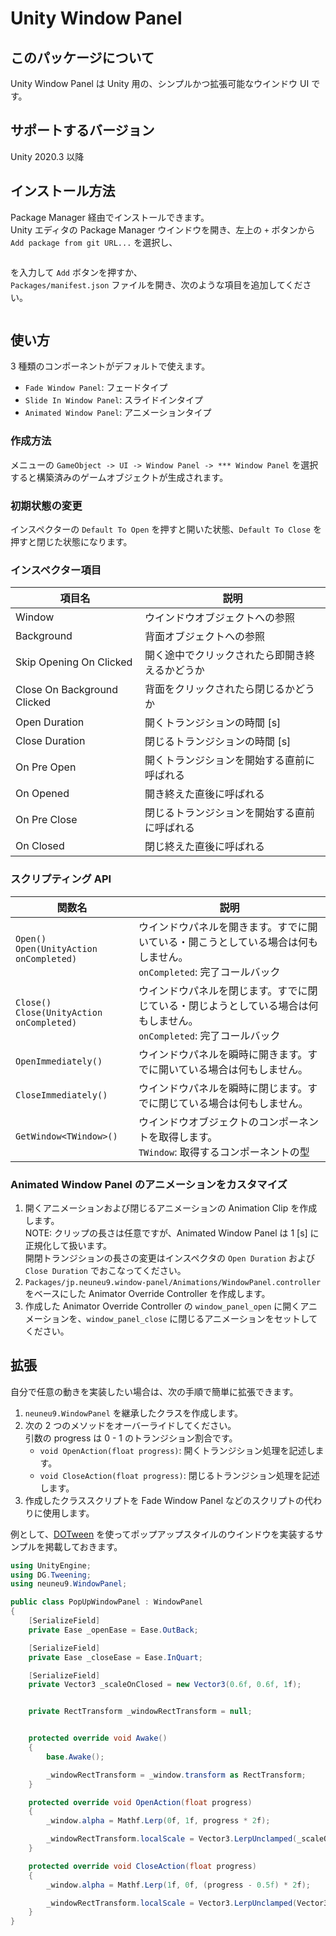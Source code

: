 # Unity Window Panel

## このパッケージについて

Unity Window Panel は Unity 用の、シンプルかつ拡張可能なウインドウ UI です。

## サポートするバージョン

Unity 2020.3 以降

## インストール方法

Package Manager 経由でインストールできます。  
Unity エディタの Package Manager ウインドウを開き、左上の `+` ボタンから `Add package from git URL...` を選択し、  

```

```

を入力して `Add` ボタンを押すか、  
`Packages/manifest.json` ファイルを開き、次のような項目を追加してください。  

```

```

## 使い方

3 種類のコンポーネントがデフォルトで使えます。  
- `Fade Window Panel`: フェードタイプ  
- `Slide In Window Panel`: スライドインタイプ  
- `Animated Window Panel`: アニメーションタイプ  

### 作成方法

メニューの `GameObject -> UI -> Window Panel -> *** Window Panel` を選択すると構築済みのゲームオブジェクトが生成されます。  

### 初期状態の変更

インスペクターの `Default To Open` を押すと開いた状態、`Default To Close` を押すと閉じた状態になります。  

### インスペクター項目

| 項目名 | 説明 |
| - | - |
| Window | ウインドウオブジェクトへの参照 |
| Background | 背面オブジェクトへの参照 |
| Skip Opening On Clicked | 開く途中でクリックされたら即開き終えるかどうか |
| Close On Background Clicked | 背面をクリックされたら閉じるかどうか |
| Open Duration | 開くトランジションの時間 [s] |
| Close Duration | 閉じるトランジションの時間 [s] |
| On Pre Open | 開くトランジションを開始する直前に呼ばれる |
| On Opened | 開き終えた直後に呼ばれる |
| On Pre Close | 閉じるトランジションを開始する直前に呼ばれる |
| On Closed | 閉じ終えた直後に呼ばれる |

### スクリプティング API

| 関数名 | 説明 |
| - | - |
| `Open()`<br>`Open(UnityAction onCompleted)` | ウインドウパネルを開きます。すでに開いている・開こうとしている場合は何もしません。<br>`onCompleted`: 完了コールバック |
| `Close()`<br>`Close(UnityAction onCompleted)` | ウインドウパネルを閉じます。すでに閉じている・閉じようとしている場合は何もしません。<br>`onCompleted`: 完了コールバック |
| `OpenImmediately()` | ウインドウパネルを瞬時に開きます。すでに開いている場合は何もしません。 |
| `CloseImmediately()` | ウインドウパネルを瞬時に閉じます。すでに閉じている場合は何もしません。 |
| `GetWindow<TWindow>()` | ウインドウオブジェクトのコンポーネントを取得します。<br>`TWindow`: 取得するコンポーネントの型 |

### Animated Window Panel のアニメーションをカスタマイズ

1. 開くアニメーションおよび閉じるアニメーションの Animation Clip を作成します。  
NOTE: クリップの長さは任意ですが、Animated Window Panel は 1 [s] に正規化して扱います。  
開閉トランジションの長さの変更はインスペクタの `Open Duration` および `Close Duration` でおこなってください。  
1. `Packages/jp.neuneu9.window-panel/Animations/WindowPanel.controller` をベースにした Animator Override Controller を作成します。  
1. 作成した Animator Override Controller の `window_panel_open` に開くアニメーションを、`window_panel_close` に閉じるアニメーションをセットしてください。  

## 拡張

自分で任意の動きを実装したい場合は、次の手順で簡単に拡張できます。  

1. `neuneu9.WindowPanel` を継承したクラスを作成します。  
1. 次の 2 つのメソッドをオーバーライドしてください。  
  引数の progress は 0 - 1 のトランジション割合です。  
    - `void OpenAction(float progress)`: 開くトランジション処理を記述します。  
    - `void CloseAction(float progress)`: 閉じるトランジション処理を記述します。  
1. 作成したクラススクリプトを Fade Window Panel などのスクリプトの代わりに使用します。  

例として、[DOTween](https://assetstore.unity.com/packages/tools/animation/dotween-hotween-v2-27676) を使ってポップアップスタイルのウインドウを実装するサンプルを掲載しておきます。  

```PopUpWindowPanel.cs
using UnityEngine;
using DG.Tweening;
using neuneu9.WindowPanel;

public class PopUpWindowPanel : WindowPanel
{
    [SerializeField]
    private Ease _openEase = Ease.OutBack;

    [SerializeField]
    private Ease _closeEase = Ease.InQuart;

    [SerializeField]
    private Vector3 _scaleOnClosed = new Vector3(0.6f, 0.6f, 1f);


    private RectTransform _windowRectTransform = null;


    protected override void Awake()
    {
        base.Awake();

        _windowRectTransform = _window.transform as RectTransform;
    }

    protected override void OpenAction(float progress)
    {
        _window.alpha = Mathf.Lerp(0f, 1f, progress * 2f);

        _windowRectTransform.localScale = Vector3.LerpUnclamped(_scaleOnClosed, Vector3.one, DOVirtual.EasedValue(0f, 1f, progress, _openEase));
    }

    protected override void CloseAction(float progress)
    {
        _window.alpha = Mathf.Lerp(1f, 0f, (progress - 0.5f) * 2f);

        _windowRectTransform.localScale = Vector3.LerpUnclamped(Vector3.one, _scaleOnClosed, DOVirtual.EasedValue(0f, 1f, progress, _closeEase));
    }
}
```
